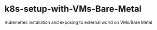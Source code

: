 # k8s-setup-with-VMs-Bare-Metal
Kubernetes installation and exposing to external world on VMs/Bare Metal
